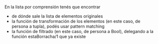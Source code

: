 En la lista por comprensión tenés que encontrar

* de dónde sale la lista de elementos originales
* la función de transformación de los elementos (en este caso, de persona a tupla), podés usar pattern matching
* la función de filtrado (en este caso, de persona a Bool), delegando a la función estaBorracha/1 que ya existe

